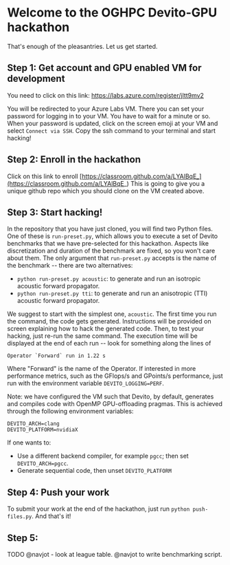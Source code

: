 # Welcome to the OGHPC Devito-GPU hackathon


That's enough of the pleasantries. Let us get started.

## Step 1: Get account and GPU enabled VM for development
You need to click on this link:
https://labs.azure.com/register/jltt9mv2

You will be redirected to your Azure Labs VM.
There you can set your password for logging in to your VM.
You have to wait for a minute or so.
When your password is updated, click on the screen emoji at your VM and select
`Connect via SSH`. Copy the ssh command to your terminal
and start hacking!

## Step 2: Enroll in the hackathon
Click on this link to enroll
[https://classroom.github.com/a/LYAlBqE_](https://classroom.github.com/a/LYAlBqE_)
This is going to give you a unique github repo which you should clone on the VM created above.

## Step 3: Start hacking!
In the repository that you have just cloned, you will find two Python files.
One of these is `run-preset.py`, which allows you to execute a set of Devito
benchmarks that we have pre-selected for this hackathon. Aspects like
discretization and duration of the benchmark are fixed, so you won't care about
them. The only argument that `run-preset.py` accepts is the name of the
benchmark -- there are two alternatives:

* `python run-preset.py acoustic`: to generate and run an isotropic acoustic
  forward propagator.
* `python run-preset.py tti`: to generate and run an anisotropic (TTI) acoustic
  forward propagator.

We suggest to start with the simplest one, `acoustic`.  The first time you run
the command, the code gets generated. Instructions will be provided on screen
explaining how to hack the generated code. Then, to test your hacking, just
re-run the same command. The execution time will be displayed at the end of
each run -- look for something along the lines of
```
Operator `Forward` run in 1.22 s
```
Where "Forward" is the name of the Operator. If interested in more performance
metrics, such as the GFlops/s and GPoints/s performance, just run with the
environment variable ``DEVITO_LOGGING=PERF``.

Note: we have configured the VM such that Devito, by default, generates and
compiles code with OpenMP GPU-offloading pragmas. This is achieved through the
following environment variables:

```
DEVITO_ARCH=clang
DEVITO_PLATFORM=nvidiaX
```

If one wants to:

* Use a different backend compiler, for example `pgcc`; then set `DEVITO_ARCH=pgcc`.
* Generate sequential code, then unset `DEVITO_PLATFORM`


## Step 4: Push your work
To submit your work at the end of the hackathon, just run `python
push-files.py`.  And that's it!

## Step 5:
TODO @navjot - look at league table. @navjot to write benchmarking script.
